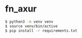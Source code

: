 # fn_axur

```bash
$ python3 -m venv venv
$ source venv/bin/active
$ pip install -r requirements.txt
```
